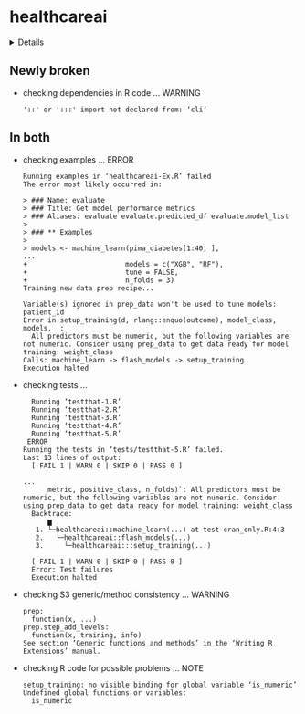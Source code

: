 # healthcareai

<details>

* Version: 2.5.1
* GitHub: https://github.com/HealthCatalyst/healthcareai-r
* Source code: https://github.com/cran/healthcareai
* Date/Publication: 2022-09-05 14:50:02 UTC
* Number of recursive dependencies: 130

Run `revdepcheck::revdep_details(, "healthcareai")` for more info

</details>

## Newly broken

*   checking dependencies in R code ... WARNING
    ```
    '::' or ':::' import not declared from: ‘cli’
    ```

## In both

*   checking examples ... ERROR
    ```
    Running examples in ‘healthcareai-Ex.R’ failed
    The error most likely occurred in:
    
    > ### Name: evaluate
    > ### Title: Get model performance metrics
    > ### Aliases: evaluate evaluate.predicted_df evaluate.model_list
    > 
    > ### ** Examples
    > 
    > models <- machine_learn(pima_diabetes[1:40, ],
    ...
    +                        models = c("XGB", "RF"),
    +                        tune = FALSE,
    +                        n_folds = 3)
    Training new data prep recipe...
    
    Variable(s) ignored in prep_data won't be used to tune models: patient_id
    Error in setup_training(d, rlang::enquo(outcome), model_class, models,  : 
      All predictors must be numeric, but the following variables are not numeric. Consider using prep_data to get data ready for model training: weight_class
    Calls: machine_learn -> flash_models -> setup_training
    Execution halted
    ```

*   checking tests ...
    ```
      Running ‘testthat-1.R’
      Running ‘testthat-2.R’
      Running ‘testthat-3.R’
      Running ‘testthat-4.R’
      Running ‘testthat-5.R’
     ERROR
    Running the tests in ‘tests/testthat-5.R’ failed.
    Last 13 lines of output:
      [ FAIL 1 | WARN 0 | SKIP 0 | PASS 0 ]
      
    ...
          metric, positive_class, n_folds)`: All predictors must be numeric, but the following variables are not numeric. Consider using prep_data to get data ready for model training: weight_class
      Backtrace:
          ▆
       1. └─healthcareai::machine_learn(...) at test-cran_only.R:4:3
       2.   └─healthcareai::flash_models(...)
       3.     └─healthcareai:::setup_training(...)
      
      [ FAIL 1 | WARN 0 | SKIP 0 | PASS 0 ]
      Error: Test failures
      Execution halted
    ```

*   checking S3 generic/method consistency ... WARNING
    ```
    prep:
      function(x, ...)
    prep.step_add_levels:
      function(x, training, info)
    See section ‘Generic functions and methods’ in the ‘Writing R
    Extensions’ manual.
    ```

*   checking R code for possible problems ... NOTE
    ```
    setup_training: no visible binding for global variable ‘is_numeric’
    Undefined global functions or variables:
      is_numeric
    ```

